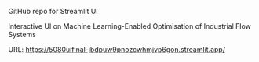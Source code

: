 GitHub repo for Streamlit UI

Interactive UI on Machine Learning-Enabled Optimisation of Industrial Flow Systems

URL: https://5080uifinal-jbdpuw9pnozcwhmjvp6gon.streamlit.app/
